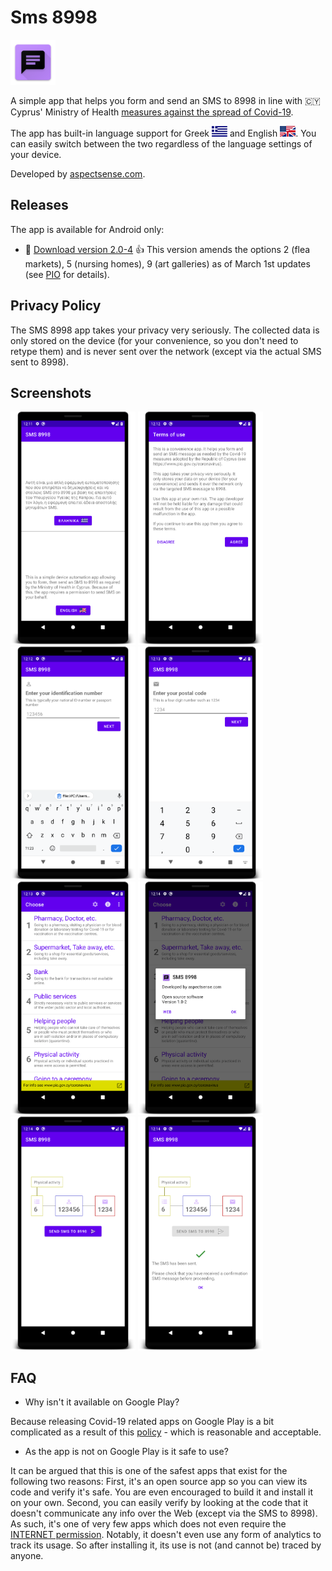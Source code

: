 # Sms 8998
![Sms 8998](https://raw.githubusercontent.com/nearchos/Sms8998/main/app/src/main/res/mipmap-hdpi/ic_launcher.png)

A simple app that helps you form and send an SMS to 8998 in line with :cyprus: Cyprus' Ministry of Health [measures against the spread of Covid-19](https://www.pio.gov.cy/coronavirus).

The app has built-in language support for Greek ![Image of Greek flag](https://raw.githubusercontent.com/nearchos/Sms8998/main/app/src/main/res/drawable-mdpi/el.png) and English ![Image of US & UK flag](https://raw.githubusercontent.com/nearchos/Sms8998/main/app/src/main/res/drawable-mdpi/en.png). You can easily switch between the two regardless of the language settings of your device.

Developed by [aspectsense.com](https://aspectsense.com).

## Releases
The app is available for Android only:
- :rocket: [Download version 2.0-4](https://github.com/nearchos/Sms8998/releases/download/2.0.4/Sms8998-v2.0-4.apk) :thumbsup:
This version amends the options 2 (flea markets), 5 (nursing homes), 9 (art galleries) as of March 1st updates (see [PIO](https://www.pio.gov.cy/coronavirus/) for details).

## Privacy Policy
The SMS 8998 app takes your privacy very seriously. The collected data is only stored on the device (for your convenience, so you don't need to retype them) and is never sent over the network (except via the actual SMS sent to 8998).

## Screenshots
<span>
<img src="https://raw.githubusercontent.com/nearchos/Sms8998/main/screenshots/1-language.png" title="Language" width="200" />
<img src="https://raw.githubusercontent.com/nearchos/Sms8998/main/screenshots/2-terms.png" title="Terms of Use" width="200" />
<img src="https://raw.githubusercontent.com/nearchos/Sms8998/main/screenshots/3-id.png" title="ID" width="200" />
<img src="https://raw.githubusercontent.com/nearchos/Sms8998/main/screenshots/4-postal-code.png" title="Postal Code" width="200" />
<img src="https://raw.githubusercontent.com/nearchos/Sms8998/main/screenshots/5-main.png" title="Main Screen" width="200" />
<img src="https://raw.githubusercontent.com/nearchos/Sms8998/main/screenshots/6-about.png" title="About" width="200" />
<img src="https://raw.githubusercontent.com/nearchos/Sms8998/main/screenshots/7-send.png" title="Send Preparation" width="200" />
<img src="https://raw.githubusercontent.com/nearchos/Sms8998/main/screenshots/8-sent.png" title="Sent Confirmation" width="200" />
</span>

## FAQ
- Why isn't it available on Google Play?

Because releasing Covid-19 related apps on Google Play is a bit complicated as a result of this [policy](https://support.google.com/googleplay/android-developer/answer/9889712) - which is reasonable and acceptable.

- As the app is not on Google Play is it safe to use?

It can be argued that this is one of the safest apps that exist for the following two reasons: First, it's an open source app so you can view its code and verify it's safe. You are even encouraged to build it and install it on your own. Second, you can easily verify by looking at the code that it doesn't communicate any info over the Web (except via the SMS to 8998). As such, it's one of very few apps which does not even require the [INTERNET permission](https://developer.android.com/training/basics/network-ops/connecting). Notably, it doesn't even use any form of analytics to track its usage. So after installing it, its use is not (and cannot be) traced by anyone.
